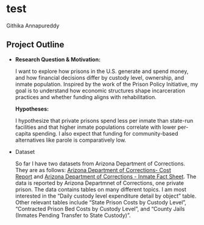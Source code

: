 # test
Githika Annapureddy

## Project Outline

-   **Research Question & Motivation:**  

    I want to explore how prisons in the U.S. generate and spend money,
    and how financial decisions differ by custody level, ownership, and
    inmate population. Inspired by the work of the Prison Policy
    Initiative, my goal is to understand how economic structures shape
    incarceration practices and whether funding aligns with
    rehabilitation.

    **Hypotheses:**  

    I hypothesize that private prisons spend less per inmate than
    state-run facilities and that higher inmate populations correlate
    with lower per-capita spending. I also expect that funding for
    community-based alternatives like parole is comparatively low.

-   Dataset

    So far I have two datasets from Arizona Department of Corrections.
    They are as follows: [Arizona Department of Corrections- Cost
    Report](https://corrections.az.gov/sites/default/files/documents/reports/adcrr-percapcostreport_fy2020-final.pdf) and
    [Arizona Department of Corrections - Inmate Fact
    Sheet](https://corrections.az.gov/sites/default/files/documents/reports/InmateFactSheet/Inmate_Fact_Sheet_FY_2020_Normalized.pdf).
    The data is reported by Arizona Departmnet of Corrections, one
    private prison. The data contains tables on many different topics. I
    am most interested in the “Daily custody level expenditure detail by
    object” table. Other relevant tables include “State Prison Costs by
    Custody Level”, “Contracted Prison Bed Costs by Custody Level”, and
    “County Jails (Inmates Pending Transfer to State Custody)”.
